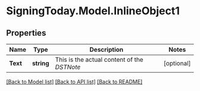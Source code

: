 
# SigningToday.Model.InlineObject1

## Properties

Name | Type | Description | Notes
------------ | ------------- | ------------- | -------------
**Text** | **string** | This is the actual content of the _DSTNote_ | [optional] 

[[Back to Model list]](../README.md#documentation-for-models)
[[Back to API list]](../README.md#documentation-for-api-endpoints)
[[Back to README]](../README.md)

